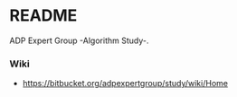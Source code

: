 # README #

ADP Expert Group -Algorithm Study-.

### Wiki ###
* https://bitbucket.org/adpexpertgroup/study/wiki/Home